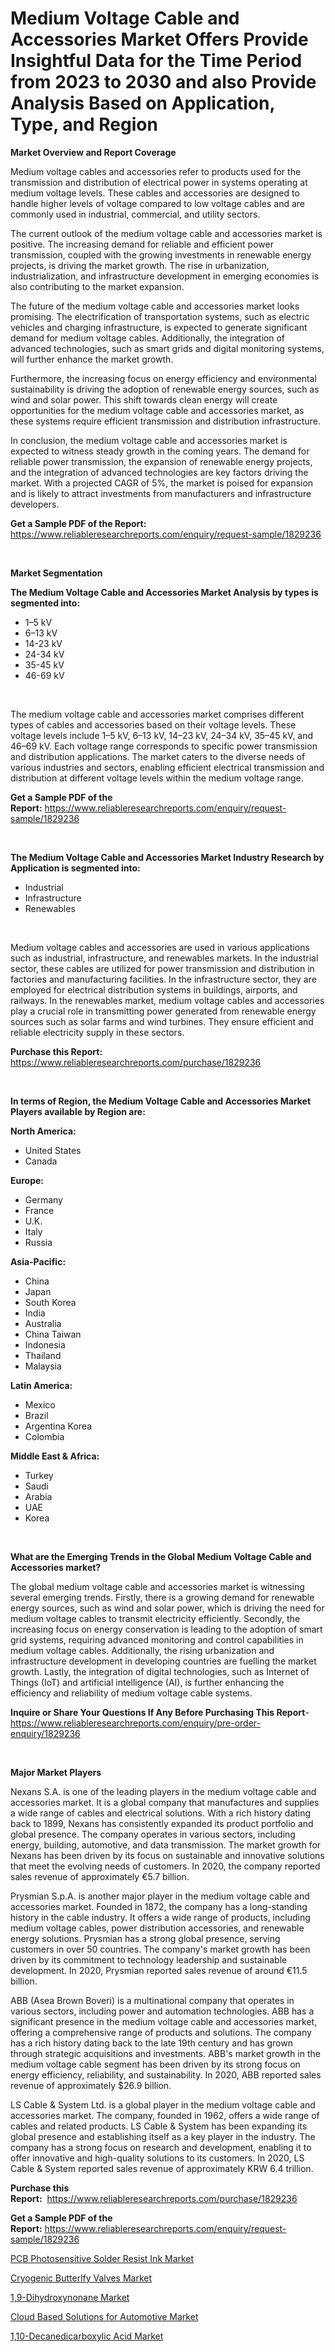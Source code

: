 <p><h1>Medium Voltage Cable and Accessories Market Offers Provide Insightful Data for the Time Period from 2023 to 2030 and also Provide Analysis Based on Application, Type, and Region</h1></p><p><strong>Market Overview and Report Coverage</strong></p>
<p><p>Medium voltage cables and accessories refer to products used for the transmission and distribution of electrical power in systems operating at medium voltage levels. These cables and accessories are designed to handle higher levels of voltage compared to low voltage cables and are commonly used in industrial, commercial, and utility sectors.</p><p>The current outlook of the medium voltage cable and accessories market is positive. The increasing demand for reliable and efficient power transmission, coupled with the growing investments in renewable energy projects, is driving the market growth. The rise in urbanization, industrialization, and infrastructure development in emerging economies is also contributing to the market expansion.</p><p>The future of the medium voltage cable and accessories market looks promising. The electrification of transportation systems, such as electric vehicles and charging infrastructure, is expected to generate significant demand for medium voltage cables. Additionally, the integration of advanced technologies, such as smart grids and digital monitoring systems, will further enhance the market growth.</p><p>Furthermore, the increasing focus on energy efficiency and environmental sustainability is driving the adoption of renewable energy sources, such as wind and solar power. This shift towards clean energy will create opportunities for the medium voltage cable and accessories market, as these systems require efficient transmission and distribution infrastructure.</p><p>In conclusion, the medium voltage cable and accessories market is expected to witness steady growth in the coming years. The demand for reliable power transmission, the expansion of renewable energy projects, and the integration of advanced technologies are key factors driving the market. With a projected CAGR of 5%, the market is poised for expansion and is likely to attract investments from manufacturers and infrastructure developers.</p></p>
<p><strong>Get a Sample PDF of the Report:</strong> <a href="https://www.reliableresearchreports.com/enquiry/request-sample/1829236">https://www.reliableresearchreports.com/enquiry/request-sample/1829236</a></p>
<p>&nbsp;</p>
<p><strong>Market Segmentation</strong></p>
<p><strong>The Medium Voltage Cable and Accessories Market Analysis by types is segmented into:</strong></p>
<p><ul><li>1–5 kV</li><li>6–13 kV</li><li>14-23 kV</li><li>24-34 kV</li><li>35-45 kV</li><li>46-69 kV</li></ul></p>
<p>&nbsp;</p>
<p><p>The medium voltage cable and accessories market comprises different types of cables and accessories based on their voltage levels. These voltage levels include 1–5 kV, 6–13 kV, 14–23 kV, 24–34 kV, 35–45 kV, and 46–69 kV. Each voltage range corresponds to specific power transmission and distribution applications. The market caters to the diverse needs of various industries and sectors, enabling efficient electrical transmission and distribution at different voltage levels within the medium voltage range.</p></p>
<p><strong>Get a Sample PDF of the Report:</strong>&nbsp;<a href="https://www.reliableresearchreports.com/enquiry/request-sample/1829236">https://www.reliableresearchreports.com/enquiry/request-sample/1829236</a></p>
<p>&nbsp;</p>
<p><strong>The Medium Voltage Cable and Accessories Market Industry Research by Application is segmented into:</strong></p>
<p><ul><li>Industrial</li><li>Infrastructure</li><li>Renewables</li></ul></p>
<p>&nbsp;</p>
<p><p>Medium voltage cables and accessories are used in various applications such as industrial, infrastructure, and renewables markets. In the industrial sector, these cables are utilized for power transmission and distribution in factories and manufacturing facilities. In the infrastructure sector, they are employed for electrical distribution systems in buildings, airports, and railways. In the renewables market, medium voltage cables and accessories play a crucial role in transmitting power generated from renewable energy sources such as solar farms and wind turbines. They ensure efficient and reliable electricity supply in these sectors.</p></p>
<p><strong>Purchase this Report:</strong>&nbsp; <a href="https://www.reliableresearchreports.com/purchase/1829236">https://www.reliableresearchreports.com/purchase/1829236</a></p>
<p>&nbsp;</p>
<p><strong>In terms of Region, the Medium Voltage Cable and Accessories Market Players available by Region are:</strong></p>
<p>
    <p> <strong> North America: </strong>
        <ul>
            <li>United States</li>
            <li>Canada</li>
        </ul>
        </p> 
    <p> <strong> Europe: </strong>
        <ul>
            <li>Germany</li>
            <li>France</li>
            <li>U.K.</li>
            <li>Italy</li>
            <li>Russia</li>
        </ul>
        </p> 
    <p> <strong> Asia-Pacific: </strong>
        <ul>
            <li>China</li>
            <li>Japan</li>
            <li>South Korea</li>
            <li>India</li>
            <li>Australia</li>
            <li>China Taiwan</li>
            <li>Indonesia</li>
            <li>Thailand</li>
            <li>Malaysia</li>
        </ul>
        </p> 
    <p> <strong> Latin America: </strong>
        <ul>
            <li>Mexico</li>
            <li>Brazil</li>
            <li>Argentina Korea</li>
            <li>Colombia</li>
        </ul>
        </p> 
    <p> <strong> Middle East & Africa: </strong>
        <ul>
            <li>Turkey</li>
            <li>Saudi</li>
            <li>Arabia</li>
            <li>UAE</li>
            <li>Korea</li>
        </ul>
    </p>
    </p>
<p>&nbsp;</p>
<p><strong>What are the Emerging Trends in the Global Medium Voltage Cable and Accessories market?</strong></p>
<p><p>The global medium voltage cable and accessories market is witnessing several emerging trends. Firstly, there is a growing demand for renewable energy sources, such as wind and solar power, which is driving the need for medium voltage cables to transmit electricity efficiently. Secondly, the increasing focus on energy conservation is leading to the adoption of smart grid systems, requiring advanced monitoring and control capabilities in medium voltage cables. Additionally, the rising urbanization and infrastructure development in developing countries are fuelling the market growth. Lastly, the integration of digital technologies, such as Internet of Things (IoT) and artificial intelligence (AI), is further enhancing the efficiency and reliability of medium voltage cable systems.</p></p>
<p><strong>Inquire or Share Your Questions If Any Before Purchasing This Report</strong>- <a href="https://www.reliableresearchreports.com/enquiry/pre-order-enquiry/1829236">https://www.reliableresearchreports.com/enquiry/pre-order-enquiry/1829236</a></p>
<p>&nbsp;</p>
<p><strong>Major Market Players</strong></p>
<p><p>Nexans S.A. is one of the leading players in the medium voltage cable and accessories market. It is a global company that manufactures and supplies a wide range of cables and electrical solutions. With a rich history dating back to 1899, Nexans has consistently expanded its product portfolio and global presence. The company operates in various sectors, including energy, building, automotive, and data transmission. The market growth for Nexans has been driven by its focus on sustainable and innovative solutions that meet the evolving needs of customers. In 2020, the company reported sales revenue of approximately €5.7 billion.</p><p>Prysmian S.p.A. is another major player in the medium voltage cable and accessories market. Founded in 1872, the company has a long-standing history in the cable industry. It offers a wide range of products, including medium voltage cables, power distribution accessories, and renewable energy solutions. Prysmian has a strong global presence, serving customers in over 50 countries. The company's market growth has been driven by its commitment to technology leadership and sustainable development. In 2020, Prysmian reported sales revenue of around €11.5 billion.</p><p>ABB (Asea Brown Boveri) is a multinational company that operates in various sectors, including power and automation technologies. ABB has a significant presence in the medium voltage cable and accessories market, offering a comprehensive range of products and solutions. The company has a rich history dating back to the late 19th century and has grown through strategic acquisitions and investments. ABB's market growth in the medium voltage cable segment has been driven by its strong focus on energy efficiency, reliability, and sustainability. In 2020, ABB reported sales revenue of approximately $26.9 billion.</p><p>LS Cable & System Ltd. is a global player in the medium voltage cable and accessories market. The company, founded in 1962, offers a wide range of cables and related products. LS Cable & System has been expanding its global presence and establishing itself as a key player in the industry. The company has a strong focus on research and development, enabling it to offer innovative and high-quality solutions to its customers. In 2020, LS Cable & System reported sales revenue of approximately KRW 6.4 trillion.</p></p>
<p><strong>Purchase this Report:</strong>&nbsp;&nbsp;<a href="https://www.reliableresearchreports.com/purchase/1829236">https://www.reliableresearchreports.com/purchase/1829236</a></p>
<p></p>
<p><strong>Get a Sample PDF of the Report:</strong>&nbsp;<a href="https://www.reliableresearchreports.com/enquiry/request-sample/1829236">https://www.reliableresearchreports.com/enquiry/request-sample/1829236</a></p>
<p><p><a href="https://www.linkedin.com/pulse/pcb-photosensitive-solder-resist-ink-market-size-share-global/">PCB Photosensitive Solder Resist Ink Market</a></p><p><a href="https://www.linkedin.com/pulse/cryogenic-butterlfy-valves-market-research-report-unlocks/">Cryogenic Butterlfy Valves Market</a></p><p><a href="https://github.com/Chiragrp25/Market-Research-Report-List-1/blob/main/19-dihydroxynonane-market.md">1,9-Dihydroxynonane Market</a></p><p><a href="https://medium.com/@abbieparker1964/cloud-based-solutions-for-automotive-market-exploring-market-share-market-trends-and-future-f42d372b402a">Cloud Based Solutions for Automotive Market</a></p><p><a href="https://github.com/santosh758595/Market-Research-Report-List-1/blob/main/110-decanedicarboxylic-acid-market.md">1,10-Decanedicarboxylic Acid Market</a></p></p>